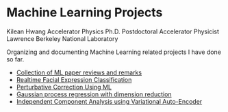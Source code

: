 # Machine Learning Projects

Kilean Hwang
Accelerator Physics Ph.D.
Postdoctoral Accelerator Physicist
Lawrence Berkeley National Laboratory

Organizing and documenting Machine Learning related projects I have done so far.

- [Collection of ML paper reviews and remarks](./PaperReview/README.md)   
- [Realtime Facial Expression Classification](./FacialExpression/FacialExpression.md)
- [Perturbative Correction Using ML](./PerturbativeCorrection/PerturbativeCorrection.md)
- [Gaussian process regression with dimension reduction](./GP4Optim/GP4Optim.md)
- [Independent Component Analysis using Variational Auto-Encoder]()


